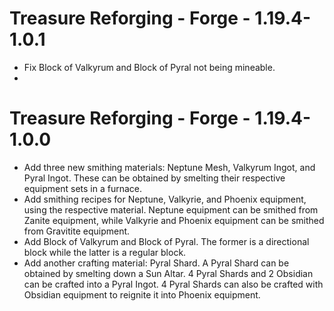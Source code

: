 # Treasure Reforging - Forge - 1.19.4-1.0.1

- Fix Block of Valkyrum and Block of Pyral not being mineable.
- 
# Treasure Reforging - Forge - 1.19.4-1.0.0

- Add three new smithing materials: Neptune Mesh, Valkyrum Ingot, and Pyral Ingot. These can be obtained by smelting their respective equipment sets in a furnace.
- Add smithing recipes for Neptune, Valkyrie, and Phoenix equipment, using the respective material. Neptune equipment can be smithed from Zanite equipment, while Valkyrie and Phoenix equipment can be smithed from Gravitite equipment.
- Add Block of Valkyrum and Block of Pyral. The former is a directional block while the latter is a regular block.
- Add another crafting material: Pyral Shard. A Pyral Shard can be obtained by smelting down a Sun Altar. 4 Pyral Shards and 2 Obsidian can be crafted into a Pyral Ingot. 4 Pyral Shards can also be crafted with Obsidian equipment to reignite it into Phoenix equipment.

